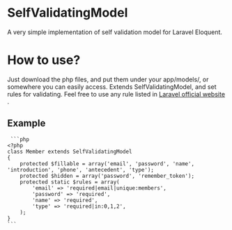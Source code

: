 SelfValidatingModel
==========

A very simple implementation of self validation model for Laravel Eloquent.

How to use?
==========
Just download the php files, and put them under your app/models/, or somewhere you can easily access. Extends SelfValidatingModel, and set rules for validating. Feel free to use any rule listed in [Laravel official website](http://laravel.com/docs/validation#available-validation-rules) .


Example
--------------
     ```php
    <?php
    class Member extends SelfValidatingModel
    {
        protected $fillable = array('email', 'password', 'name', 'introduction', 'phone', 'antecedent', 'type');
        protected $hidden = array('password', 'remember_token');
        protected static $rules = array(
            'email' => 'required|email|unique:members',
            'password' => 'required',
            'name' => 'required',
            'type' => 'required|in:0,1,2',
        );
    }
    ```
